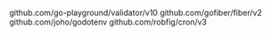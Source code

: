 github.com/go-playground/validator/v10
github.com/gofiber/fiber/v2
github.com/joho/godotenv
github.com/robfig/cron/v3